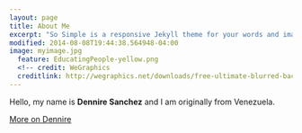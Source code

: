 ```yaml
---
layout: page
title: About Me
excerpt: "So Simple is a responsive Jekyll theme for your words and images."
modified: 2014-08-08T19:44:38.564948-04:00
image: myimage.jpg
  feature: EducatingPeople-yellow.png
  <!-- credit: WeGraphics
  creditlink: http://wegraphics.net/downloads/free-ultimate-blurred-background-pack/ -->
---
```


Hello, my name is **Dennire Sanchez** and I am originally from Venezuela. 


<a markdown="0" href="https://www.linkedin.com/in/dennire-sanchez-202395127/" class="btn">More on Dennire</a>

[^1]: Example: *domain.com/category-name/post-title*
